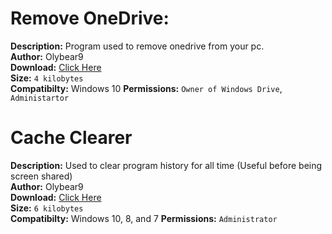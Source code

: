 # Remove OneDrive:
**Description:** Program used to remove onedrive from your pc. <br />
**Author:** Olybear9 <br />
**Download:** [Click Here](https://olybear9.github.io/batch-scripts/projects/Remove%20One%20Drive/Remove%20One%20Drive.bat)<br />
**Size:** `4 kilobytes`<br />
**Compatibilty:** Windows 10
**Permissions:** `Owner of Windows Drive`, `Administartor`
<br />

# Cache Clearer
**Description:** Used to clear program history for all time (Useful before being screen shared)<br />
**Author:** Olybear9 <br />
**Download:** [Click Here](https://olybear9.github.io/batch-scripts/projects/Cache%20Clear/Cache%20Clearer.bat)<br />
**Size:** `6 kilobytes`<br />
**Compatibilty:** Windows 10, 8, and 7
**Permissions:** `Administrator`
